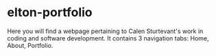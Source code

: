 # elton-portfolio

Here you will find a webpage pertaining to Calen Sturtevant's work in coding and software development. It contains 3 navigation tabs: Home, About, Portfolio.
